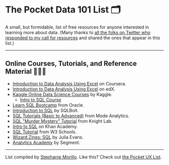
# The Pocket Data 101 List 🗂
A small, but formidable, list of free resources for anyone interested in learning more about data. (Many thanks to [all the folks on Twitter who responded to my call for resources](https://twitter.com/radiomorillo/status/1189276210444079106?s=20) and shared the ones that appear in this list.)

---

## Online Courses, Tutorials, and Reference Material 👩🏽‍💻

- [Introduction to Data Analysis Using Excel](https://www.coursera.org/learn/excel-data-analysis/) on Coursera.
- [Introduction to Data Analysis Using Excel](https://www.edx.org/course/introduction-to-data-analysis-using-excel-5) on edX.
- [Kaggle Online Data Science Courses](https://www.kaggle.com/learn/overview) by Kaggle.
  - [Intro to SQL Course](https://www.kaggle.com/learn/intro-to-sql)
- [Learn SQL Bootcamp](https://devgym.oracle.com/pls/apex/dg/class/databases-for-developers-foundations.html) from Oracle. 
- [Introduction to SQL](https://sqlbolt.com/) by SQLBolt.
- [SQL Tutorials (Basic to Advanced)](https://mode.com/sql-tutorial/) from Mode Analytics.
- [SQL "Murder Mystery" Tutorial](http://mystery.knightlab.com/) from Knight Lab.
- [Intro to SQL](https://www.khanacademy.org/computing/computer-programming/sql) on Khan Academy.
- [SQL Tutorial](https://www.w3schools.com/sql/) from W3 Schools.
- [Wizard Zines: SQL](https://wizardzines.substack.com/archive) by Julia Evans.
- [Analytics Academy](https://segment.com/academy/) by Segment.

---

List compiled by [Stephanie Morillo](https://www.stephaniemorillo.co). Like this? Check out [the Pocket UX List](https://github.com/rubymorillo/pocket-ux-list).
